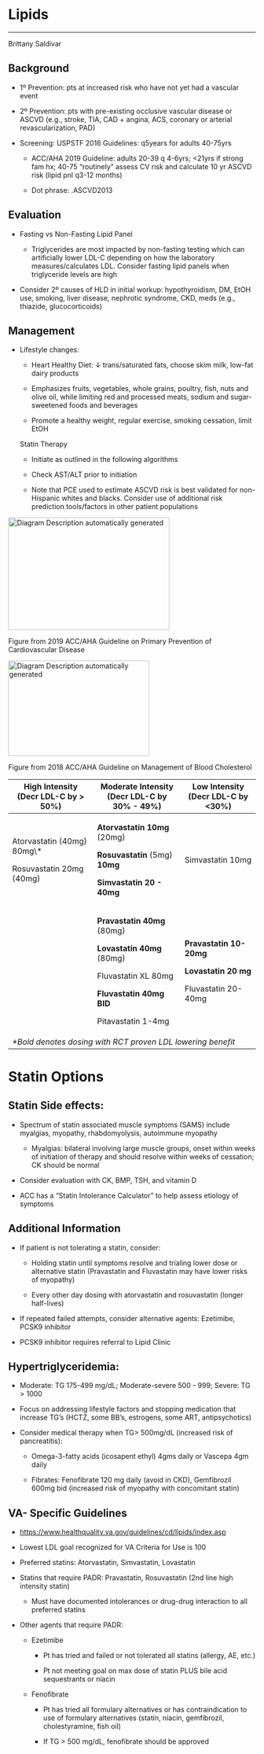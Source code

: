 # Lipids 

--- 

Brittany Saldivar

## Background

- 1º Prevention: pts at increased risk who have not yet had a vascular
    event

- 2º Prevention: pts with pre-existing occlusive vascular disease or
    ASCVD (e.g., stroke, TIA, CAD + angina, ACS, coronary or arterial
    revascularization, PAD)

- Screening: USPSTF 2016 Guidelines: q5years for adults 40-75yrs

    - ACC/AHA 2019 Guideline: adults 20-39 q 4-6yrs; \<21yrs if strong fam
        hx; 40-75 “routinely” assess CV risk and calculate 10 yr ASCVD risk
        (lipid pnl q3-12 months)

    - Dot phrase: .ASCVD2013

## Evaluation

- Fasting vs Non-Fasting Lipid Panel

    - Triglycerides are most impacted by non-fasting testing which can
        artificially lower LDL-C depending on how the laboratory
        measures/calculates LDL. Consider fasting lipid panels when
        triglyceride levels are high

- Consider 2º causes of HLD in initial workup: hypothyroidism, DM,
    EtOH use, smoking, liver disease, nephrotic syndrome, CKD, meds
    (e.g., thiazide, glucocorticoids)

## Management

- Lifestyle changes:

    - Heart Healthy Diet: ↓ trans/saturated fats, choose skim milk,
        low-fat dairy products

    - Emphasizes fruits, vegetables, whole grains, poultry, fish, nuts and
        olive oil, while limiting red and processed meats, sodium and
        sugar-sweetened foods and beverages

    - Promote a healthy weight, regular exercise, smoking cessation, limit
        EtOH

    Statin Therapy

    - Initiate as outlined in the following algorithms

    - Check AST/ALT prior to initiation

    - Note that PCE used to estimate ASCVD risk is best validated for
        non-Hispanic whites and blacks. Consider use of additional risk
        prediction tools/factors in other patient populations

<img src="output/media/image21.jpg"
style="width:3.41538in;height:2.37961in"
alt="Diagram Description automatically generated" />

Figure from 2019 ACC/AHA Guideline on Primary Prevention of
Cardiovascular Disease

<img src="output/media/image22.jpeg"
style="width:2.99231in;height:2.02062in"
alt="Diagram Description automatically generated" />

Figure from 2018 ACC/AHA Guideline on Management of Blood Cholesterol

<table>
<colgroup>
<col style="width: 34%" />
<col style="width: 35%" />
<col style="width: 30%" />
</colgroup>
<thead>
<tr class="header">
<th>High Intensity<br />
(Decr LDL-C by &gt; 50%)</th>
<th>Moderate Intensity<br />
(Decr LDL-C by 30% - 49%)</th>
<th>Low Intensity<br />
(Decr LDL-C by &lt;30%)</th>
</tr>
</thead>
<tbody>
<tr class="odd">
<td><p>Atorvastatin (40mg) 80mg\*</p>
<p>Rosuvastatin 20mg (40mg)</p></td>
<td><p><strong>Atorvastatin 10mg</strong> (20mg)</p>
<p><strong>Rosuvastatin</strong> (5mg) <strong>10mg</strong></p>
<p><strong>Simvastatin 20 - 40mg</strong></p></td>
<td>Simvastatin 10mg</td>
</tr>
<tr class="even">
<td></td>
<td><p><strong>Pravastatin 40mg</strong> (80mg)</p>
<p><strong>Lovastatin 40mg</strong> (80mg)</p>
<p>Fluvastatin XL 80mg</p>
<p><strong>Fluvastatin 40mg BID</strong></p>
<p>Pitavastatin 1-4mg</p></td>
<td><p><strong>Pravastatin 10-20mg</strong></p>
<p><strong>Lovastatin 20 mg</strong></p>
<p>Fluvastatin 20-40mg</p></td>
</tr>
<tr class="odd">
<td colspan="3"><em>*Bold denotes dosing with RCT proven LDL lowering
benefit</em></td>
</tr>
</tbody>
</table>

# Statin Options

## Statin Side effects:

- Spectrum of statin associated muscle symptoms (SAMS) include
    myalgias, myopathy, rhabdomyolysis, autoimmune myopathy

    - Myalgias: bilateral involving large muscle groups, onset within
        weeks of initiation of therapy and should resolve within weeks of
        cessation; CK should be normal

- Consider evaluation with CK, BMP, TSH, and vitamin D

- ACC has a “Statin Intolerance Calculator” to help assess etiology of
    symptoms

## Additional Information

- If patient is not tolerating a statin, consider:

    - Holding statin until symptoms resolve and trialing lower dose or
        alternative statin (Pravastatin and Fluvastatin may have lower risks
        of myopathy)

    - Every other day dosing with atorvastatin and rosuvastatin (longer
        half-lives)

- If repeated failed attempts, consider alternative agents: Ezetimibe,
    PCSK9 inhibitor

- PCSK9 inhibitor requires referral to Lipid Clinic

## Hypertriglyceridemia:

- Moderate: TG 175-499 mg/dL; Moderate-severe 500 - 999; Severe: TG \>
    1000

- Focus on addressing lifestyle factors and stopping medication that
    increase TG’s (HCTZ, some BB’s, estrogens, some ART, antipsychotics)

- Consider medical therapy when TG\> 500mg/dL (increased risk of
    pancreatitis):

    - Omega-3-fatty acids (icosapent ethyl) 4gms daily or Vascepa 4gm
        daily

    - Fibrates: Fenofibrate 120 mg daily (avoid in CKD), Gemfibrozil 600mg
        bid (increased risk of myopathy with concomitant statin)

## VA- Specific Guidelines

- <https://www.healthquality.va.gov/guidelines/cd/lipids/index.asp>

- Lowest LDL goal recognized for VA Criteria for Use is 100

- Preferred statins: Atorvastatin, Simvastatin, Lovastatin

- Statins that require PADR: Pravastatin, Rosuvastatin (2nd line high
    intensity statin)
    
    - Must have documented intolerances or drug-drug interaction to all
        preferred statins

- Other agents that require PADR:

    - Ezetimibe

        - Pt has tried and failed or not tolerated all statins (allergy,
            AE, etc.)

        - Pt not meeting goal on max dose of statin PLUS bile acid
            sequestrants or niacin

    - Fenofibrate

        - Pt has tried all formulary alternatives or has contraindication
            to use of formulary alternatives (statin, niacin, gemfibrozil,
            cholestyramine, fish oil)

        - If TG \> 500 mg/dL, fenofibrate should be approved
